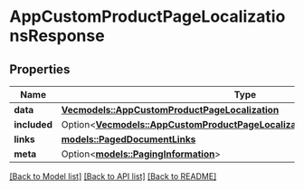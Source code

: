 # AppCustomProductPageLocalizationsResponse

## Properties

Name | Type | Description | Notes
------------ | ------------- | ------------- | -------------
**data** | [**Vec<models::AppCustomProductPageLocalization>**](AppCustomProductPageLocalization.md) |  | 
**included** | Option<[**Vec<models::AppCustomProductPageLocalizationsResponseIncludedInner>**](AppCustomProductPageLocalizationsResponse_included_inner.md)> |  | [optional]
**links** | [**models::PagedDocumentLinks**](PagedDocumentLinks.md) |  | 
**meta** | Option<[**models::PagingInformation**](PagingInformation.md)> |  | [optional]

[[Back to Model list]](../README.md#documentation-for-models) [[Back to API list]](../README.md#documentation-for-api-endpoints) [[Back to README]](../README.md)


